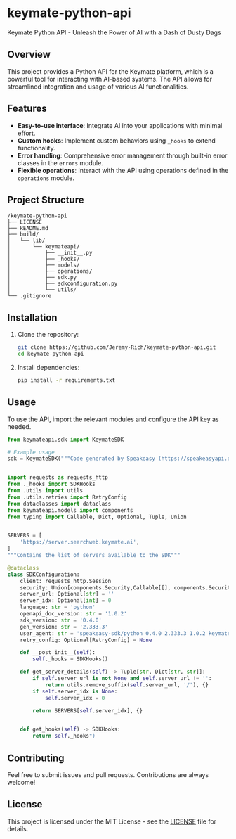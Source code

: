 
# keymate-python-api

Keymate Python API - Unleash the Power of AI with a Dash of Dusty Dags

## Overview

This project provides a Python API for the Keymate platform, which is a powerful tool for interacting with AI-based systems. The API allows for streamlined integration and usage of various AI functionalities.

## Features

- **Easy-to-use interface**: Integrate AI into your applications with minimal effort.
- **Custom hooks**: Implement custom behaviors using `_hooks` to extend functionality.
- **Error handling**: Comprehensive error management through built-in error classes in the `errors` module.
- **Flexible operations**: Interact with the API using operations defined in the `operations` module.

## Project Structure

```
/keymate-python-api
├── LICENSE
├── README.md
├── build/
│   └── lib/
│       └── keymateapi/
│           ├── __init__.py
│           ├── _hooks/
│           ├── models/
│           ├── operations/
│           ├── sdk.py
│           ├── sdkconfiguration.py
│           └── utils/
└── .gitignore
```

## Installation

1. Clone the repository:

    ```bash
    git clone https://github.com/Jeremy-Rich/keymate-python-api.git
    cd keymate-python-api
    ```

2. Install dependencies:

    ```bash
    pip install -r requirements.txt
    ```

## Usage

To use the API, import the relevant modules and configure the API key as needed.

```python
from keymateapi.sdk import KeymateSDK

# Example usage
sdk = KeymateSDK("""Code generated by Speakeasy (https://speakeasyapi.dev). DO NOT EDIT."""


import requests as requests_http
from ._hooks import SDKHooks
from .utils import utils
from .utils.retries import RetryConfig
from dataclasses import dataclass
from keymateapi.models import components
from typing import Callable, Dict, Optional, Tuple, Union


SERVERS = [
    'https://server.searchweb.keymate.ai',
]
"""Contains the list of servers available to the SDK"""

@dataclass
class SDKConfiguration:
    client: requests_http.Session
    security: Union[components.Security,Callable[[], components.Security]] = None
    server_url: Optional[str] = ''
    server_idx: Optional[int] = 0
    language: str = 'python'
    openapi_doc_version: str = '1.0.2'
    sdk_version: str = '0.4.0'
    gen_version: str = '2.333.3'
    user_agent: str = 'speakeasy-sdk/python 0.4.0 2.333.3 1.0.2 keymateapi'
    retry_config: Optional[RetryConfig] = None

    def __post_init__(self):
        self._hooks = SDKHooks()

    def get_server_details(self) -> Tuple[str, Dict[str, str]]:
        if self.server_url is not None and self.server_url != '':
            return utils.remove_suffix(self.server_url, '/'), {}
        if self.server_idx is None:
            self.server_idx = 0

        return SERVERS[self.server_idx], {}


    def get_hooks(self) -> SDKHooks:
        return self._hooks")
```

## Contributing

Feel free to submit issues and pull requests. Contributions are always welcome!

## License

This project is licensed under the MIT License - see the [LICENSE](LICENSE) file for details.
